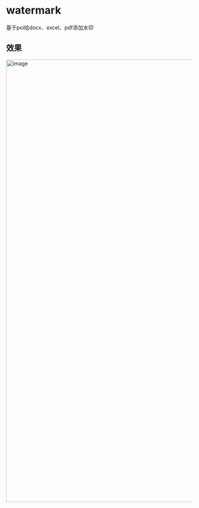 # watermark
基于poi给docx、excel、pdf添加水印

## 效果

<img width="1193" alt="image" src="https://github.com/user-attachments/assets/eba24684-313f-441d-a8f0-bca0fd1b3759">
